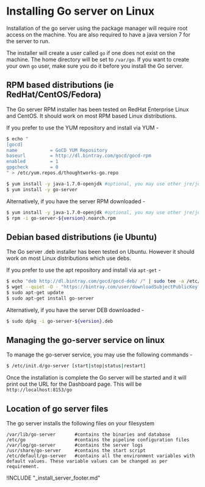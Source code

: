 # Installing Go server on Linux

<!-- toc -->

Installation of the go server using the package manager will require root access on the machine. You are also required to have a java version 7 for the server to run.

The installer will create a user called ```go``` if one does not exist on the machine. The home directory will be set to ```/var/go```. If you want to create your own ```go``` user, make sure you do it before you install the Go server.

## RPM based distributions (ie RedHat/CentOS/Fedora)

The Go server RPM installer has been tested on RedHat Enterprise Linux and CentOS. It should work on most RPM based Linux distributions.

If you prefer to use the YUM repository and install via YUM -

``` bash
$ echo "
[gocd]
name            = GoCD YUM Repository
baseurl         = http://dl.bintray.com/gocd/gocd-rpm
enabled         = 1
gpgcheck        = 0
" > /etc/yum.repos.d/thoughtworks-go.repo

$ yum install -y java-1.7.0-openjdk #optional, you may use other jre/jdk if you prefer
$ yum install -y go-server
```

Alternatively, if you have the server RPM downloaded -

``` bash
$ yum install -y java-1.7.0-openjdk #optional, you may use other jre/jdk if you prefer
$ rpm -i go-server-${version}.noarch.rpm
```

## Debian based distributions (ie Ubuntu)

The Go server .deb installer has been tested on Ubuntu. However it should work on most Linux distributions which use debs.

If you prefer to use the apt repository and install via `apt-get` -

```bash
$ echo "deb http://dl.bintray.com/gocd/gocd-deb/ /" | sudo tee -a /etc/apt/sources.list.d/gocd.list
$ wget --quiet -O - "https://bintray.com/user/downloadSubjectPublicKey?username=gocd" | sudo apt-key add -
$ sudo apt-get update
$ sudo apt-get install go-server
```

Alternatively, if you have the server DEB downloaded -

```bash
$ sudo dpkg -i go-server-${version}.deb
```

## Managing the go-server service on linux

To manage the go-server service, you may use the following commands -

```bash
$ /etc/init.d/go-server [start|stop|status|restart]
```

Once the installation is complete the Go server will be started and it will print out the URL for the Dashboard page. This will be ```http://localhost:8153/go```

## Location of go server files

The go server installs the following files on your filesystem

```
/var/lib/go-server       #contains the binaries and database
/etc/go                  #contains the pipeline configuration files
/var/log/go-server       #contains the server logs
/usr/share/go-server     #contains the start script
/etc/default/go-server   #contains all the environment variables with default values. These variable values can be changed as per requirement.
```

!INCLUDE "_install_server_footer.md"
